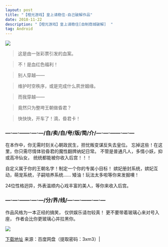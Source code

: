 ```yaml
---
layout: post
title: "【橙光游戏】皇上请稳住-自己破解作品"
date: 2018-11-22
description: "【橙光游戏】皇上请稳住[自制商城破解]  "
tag: Android
---
```


![](https://attach.52pojie.cn/forum/201810/27/035839th944hhmr59ndp2p.jpg)

>这是由一张彩票引发的血案。

>不！是血红色福利！

>别人穿越——

>维护时空秩序，或是完成什么夙世姻缘。

>而我穿越——

>竟然只为整垮王朝做昏君？

>快快快，开车了！滴，昏君卡！

###  —·—·——·—·—/自/卖/自/夸/版/简/介/—·—·——·—·—

在本作中，你无需时刻关心朝政民生，担忧叛变谋反失去皇位。
忘掉这些！在这里，你只需尽情体验昏君的魔性翻牌纳妃日常。
不管是普通凡人，多情小妖，抑或高冷仙女，
统统都能被你收入后宫！！！

自定义属于你的王朝名字！制定一个你的专属小目标！
嫔妃册封系统，嫔妃互动，萌宠系统，子嗣培养系统……
矮油！玩法太多啦等你来发掘噢！

24位性格迥异，外表温顺内心戏丰富的美人，等你来收入后宫。

###  —·—·——·—·—/分/界/线/—·—·——·—·—

作品风格为一本正经的搞笑，
仅供娱乐请勿较真！
更不要带着玻璃心来对号入座，
作者会比你更玻璃心并拉黑你。

![](https://attach.52pojie.cn/forum/201810/27/035842a2zg2jj2l2khe27e.jpg)

<a title="点击下载" href="https://pan.baidu.com/s/1CbXFsC9HxovAh7WY9WTu5A" rel="nofollow" target="_blank">下载地址</a> 来源：百度网盘（提取密码：3xm3）|
